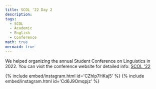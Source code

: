```yaml
---
title: SCOL '22 Day 2
description:
tags:
  - SCOL
  - Academic
  - English
  - Conference
math: true
mermaid: true
---
```


We helped organizing the annual Student Conference on Linguistics in 2022. You can visit the conference website for detailed info: [SCOL '22](https://scol.bogazici.edu.tr/scol22)

{% include embed/instagram.html id='CZhIp7HKaj5' %}
{% include embed/instagram.html id='Cd6J9Omqpjz' %}